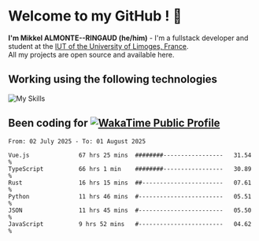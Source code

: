 # Welcome to my GitHub ! 🌃

**I'm Mikkel ALMONTE--RINGAUD (he/him)** - I'm a fullstack developer and student at the [IUT of the University of Limoges, France](https://iut.unilim.fr). \
All my projects are open source and available here.

## Working using the following technologies

![My Skills](https://skillicons.dev/icons?i=solidjs,pnpm,nodejs,ts,js,vercel,netlify,html,css,rust,astro,git,vue,md,electron,figma,github,bash,bun,cloudflare,py,tailwind,nginx,npm,tauri,vite,zig,yarn,windicss,dart,flutter,kotlin&theme=dark)

## Been coding for [![WakaTime Public Profile](https://wakatime.com/badge/user/0839e595-e07a-435c-8d59-ed95f2a3d6dd.svg?style=flat-square)](https://wakatime.com/@0839e595-e07a-435c-8d59-ed95f2a3d6dd)

<!--START_SECTION:waka-->

```plain
From: 02 July 2025 - To: 01 August 2025

Vue.js              67 hrs 25 mins  ########-----------------   31.54 %
TypeScript          66 hrs 1 min    ########-----------------   30.89 %
Rust                16 hrs 15 mins  ##-----------------------   07.61 %
Python              11 hrs 46 mins  #------------------------   05.51 %
JSON                11 hrs 45 mins  #------------------------   05.50 %
JavaScript          9 hrs 52 mins   #------------------------   04.62 %
```

<!--END_SECTION:waka-->
